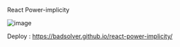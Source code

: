 React Power-implicity

![image](https://user-images.githubusercontent.com/95409553/178598730-5225ca13-25a9-4357-9b95-13153ba0064b.png)


Deploy : https://badsolver.github.io/react-power-implicity/
